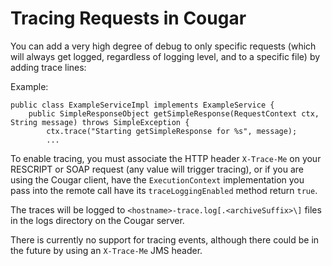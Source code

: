 ---
---
# Tracing Requests in Cougar

You can add a very high degree of debug to only specific requests (which will always get logged, regardless of logging level,
and to a specific file) by adding trace lines:

Example:

```
public class ExampleServiceImpl implements ExampleService {
    public SimpleResponseObject getSimpleResponse(RequestContext ctx, String message) throws SimpleException {
        ctx.trace("Starting getSimpleResponse for %s", message);
        ...
```

To enable tracing, you must associate the HTTP header ```X-Trace-Me``` on your RESCRIPT or SOAP request (any value will
trigger tracing), or if you are using the Cougar client, have the ```ExecutionContext``` implementation you pass into the
remote call have its ```traceLoggingEnabled``` method return ```true```.

The traces will be logged to ```<hostname>-trace.log[.<archiveSuffix>\]``` files in the logs directory on the Cougar server.

There is currently no support for tracing events, although there could be in the future by using an ```X-Trace-Me``` JMS header.
